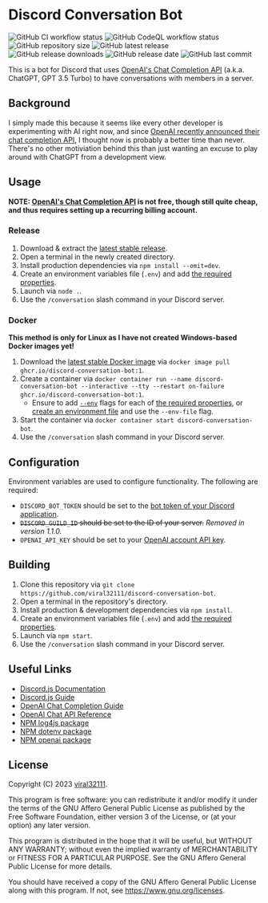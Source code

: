 # Discord Conversation Bot

![GitHub CI workflow status](https://img.shields.io/github/actions/workflow/status/viral32111/discord-conversation-bot/ci.yml?label=CI)
![GitHub CodeQL workflow status](https://img.shields.io/github/actions/workflow/status/viral32111/discord-conversation-bot/codeql.yml?label=CodeQL)
![GitHub repository size](https://img.shields.io/github/repo-size/viral32111/discord-conversation-bot?label=Size)
![GitHub latest release](https://img.shields.io/github/v/release/viral32111/discord-conversation-bot?label=Latest%20Release)
![GitHub release downloads](https://img.shields.io/github/downloads/viral32111/discord-conversation-bot/total?label=Downloads)
![GitHub release date](https://img.shields.io/github/release-date/viral32111/discord-conversation-bot?label=Release%20Date)
![GitHub last commit](https://img.shields.io/github/last-commit/viral32111/discord-conversation-bot?label=Latest%20Update)

This is a bot for Discord that uses [OpenAI's Chat Completion API](https://platform.openai.com/docs/guides/chat) (a.k.a. ChatGPT, GPT 3.5 Turbo) to have conversations with members in a server.

## Background

I simply made this because it seems like every other developer is experimenting with AI right now, and since [OpenAI recently announced their chat completion API](https://openai.com/blog/introducing-chatgpt-and-whisper-apis), I thought now is probably a better time than never. There's no other motiviation behind this than just wanting an excuse to play around with ChatGPT from a development view.

## Usage

**NOTE: [OpenAI's Chat Completion API](https://platform.openai.com/docs/guides/chat) is not free, though still quite cheap, and thus requires setting up a recurring billing account.**

### Release

1. Download & extract the [latest stable release](https://github.com/viral32111/discord-conversation-bot/releases/latest).
2. Open a terminal in the newly created directory.
3. Install production dependencies via `npm install --omit=dev`.
4. Create an environment variables file (`.env`) and add [the required properties](#Configuration).
5. Launch via `node .`.
6. Use the `/conversation` slash command in your Discord server.

### Docker

**This method is only for Linux as I have not created Windows-based Docker images yet!**

1. Download the [latest stable Docker image](https://github.com/viral32111/discord-conversation-bot/pkgs/container/discord-conversation-bot) via `docker image pull ghcr.io/discord-conversation-bot:1`.
2. Create a container via `docker container run --name discord-conversation-bot --interactive --tty --restart on-failure ghcr.io/discord-conversation-bot:1`.
	* Ensure to add [`--env`](https://docs.docker.com/engine/reference/commandline/run/#env) flags for each of [the required properties](#Configuration), or [create an environment file](https://docs.docker.com/compose/environment-variables/env-file/) and use the `--env-file` flag.
3. Start the container via `docker container start discord-conversation-bot`.
4. Use the `/conversation` slash command in your Discord server.

## Configuration

Environment variables are used to configure functionality. The following are required:

* `DISCORD_BOT_TOKEN` should be set to the [bot token of your Discord application](https://discord.com/developers/applications).
* ~~`DISCORD_GUILD_ID` should be set to the ID of your server.~~ *Removed in version 1.1.0.*
* `OPENAI_API_KEY` should be set to your [OpenAI account API key](https://platform.openai.com/account/api-keys).

## Building

1. Clone this repository via `git clone https://github.com/viral32111/discord-conversation-bot`.
2. Open a terminal in the repository's directory.
3. Install production & development dependencies via `npm install`.
4. Create an environment variables file (`.env`) and add [the required properties](#Configuration).
5. Launch via `npm start`.
6. Use the `/conversation` slash command in your Discord server.

## Useful Links

* [Discord.js Documentation](https://discord.js.org/#/docs/discord.js/main/general/welcome)
* [Discord.js Guide](https://discordjs.guide/creating-your-bot/main-file.html)
* [OpenAI Chat Completion Guide](https://platform.openai.com/docs/guides/chat)
* [OpenAI Chat API Reference](https://platform.openai.com/docs/api-reference/chat/create)
* [NPM log4js package](https://www.npmjs.com/package/log4js)
* [NPM dotenv package](https://www.npmjs.com/package/dotenv)
* [NPM openai package](https://www.npmjs.com/package/openai)

## License

Copyright (C) 2023 [viral32111](https://viral32111.com).

This program is free software: you can redistribute it and/or modify
it under the terms of the GNU Affero General Public License as
published by the Free Software Foundation, either version 3 of the
License, or (at your option) any later version.

This program is distributed in the hope that it will be useful,
but WITHOUT ANY WARRANTY; without even the implied warranty of
MERCHANTABILITY or FITNESS FOR A PARTICULAR PURPOSE. See the
GNU Affero General Public License for more details.

You should have received a copy of the GNU Affero General Public License
along with this program. If not, see https://www.gnu.org/licenses.
